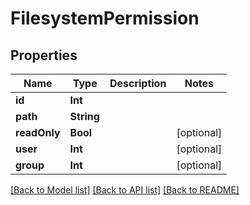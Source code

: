 # FilesystemPermission

## Properties

Name | Type | Description | Notes
------------ | ------------- | ------------- | -------------
**id** | **Int** |  | 
**path** | **String** |  | 
**readOnly** | **Bool** |  | [optional] 
**user** | **Int** |  | [optional] 
**group** | **Int** |  | [optional] 

[[Back to Model list]](../README.md#documentation-for-models) [[Back to API list]](../README.md#documentation-for-api-endpoints) [[Back to README]](../README.md)


